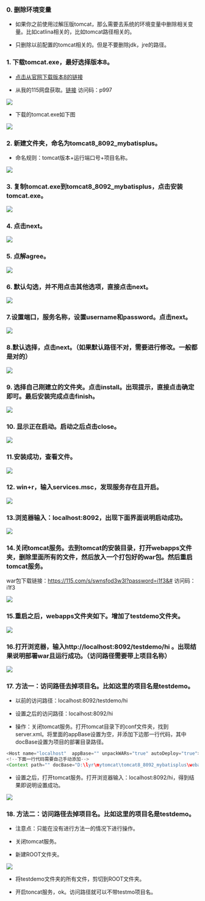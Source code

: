 ### 0. 删除环境变量

- 如果你之前使用过解压版tomcat，那么需要去系统的环境变量中删除相关变量。比如catlina相关的，比如tomcat路径相关的。

- 只删除以前配置的tomcat相关的。但是不要删除jdk，jre的路径。

### 1. 下载tomcat.exe，最好选择版本8。

- [点击从官网下载版本8的链接](https://tomcat.apache.org/download-80.cgi)

- 从我的115网盘获取。[链接](https://115.com/s/swnsfbu3w3l?password=p997&#) 访问码：p997

![](https://github.com/liangyurong/imageHouse/blob/master/tomcat/1.png)

- 下载的tomcat.exe如下图

![](https://github.com/liangyurong/imageHouse/blob/master/tomcat/2.png)

### 2. 新建文件夹，命名为tomcat8_8092_mybatisplus。

- 命名规则：tomcat版本+运行端口号+项目名称。

![](https://github.com/liangyurong/imageHouse/blob/master/tomcat/3.png)

### 3. 复制tomcat.exe到tomcat8_8092_mybatisplus，点击安装tomcat.exe。

![](https://github.com/liangyurong/imageHouse/blob/master/tomcat/4.png)

### 4. 点击next。

![](https://github.com/liangyurong/imageHouse/blob/master/tomcat/5.png)

### 5. 点解agree。

![](https://github.com/liangyurong/imageHouse/blob/master/tomcat/6.png)

### 6. 默认勾选，并不用点击其他选项，直接点击next。

![](https://github.com/liangyurong/imageHouse/blob/master/tomcat/7.png)

### 7.设置端口，服务名称，设置username和password。点击next。

![](https://github.com/liangyurong/imageHouse/blob/master/tomcat/8.png)

### 8.默认选择，点击next。（如果默认路径不对，需要进行修改。一般都是对的）

![](https://github.com/liangyurong/imageHouse/blob/master/tomcat/9.png)

### 9. 选择自己刚建立的文件夹。点击install。出现提示，直接点击确定即可。最后安装完成点击finish。

![](https://github.com/liangyurong/imageHouse/blob/master/tomcat/10.png)

### 10. 显示正在启动。启动之后点击close。

![](https://github.com/liangyurong/imageHouse/blob/master/tomcat/11.png)

### 11.安装成功，查看文件。

![](https://github.com/liangyurong/imageHouse/blob/master/tomcat/12.png)

### 12. win+r，输入services.msc，发现服务存在且开启。

![](https://github.com/liangyurong/imageHouse/blob/master/tomcat/13.png)

### 13.浏览器输入：localhost:8092，出现下面界面说明启动成功。

![](https://github.com/liangyurong/imageHouse/blob/master/tomcat/14.png)

### 14.关闭tomcat服务。去到tomcat的安装目录，打开webapps文件夹，删除里面所有的文件，然后放入一个打包好的war包。然后重启tomcat服务。

war包下载链接：https://115.com/s/swnsfod3w3l?password=i1f3&#   访问码：i1f3

![](https://github.com/liangyurong/imageHouse/blob/master/tomcat/15.png)

### 15.重启之后，webapps文件夹如下。增加了testdemo文件夹。

![](https://github.com/liangyurong/imageHouse/blob/master/tomcat/16.png)

### 16.打开浏览器，输入http://localhost:8092/testdemo/hi 。出现结果说明部署war且运行成功。（访问路径需要带上项目名称）

![](https://github.com/liangyurong/imageHouse/blob/master/tomcat/17.png)

### 17.  方法一：访问路径去掉项目名。比如这里的项目名是testdemo。

- 以前的访问路径：localhost:8092/testdemo/hi

- 设置之后的访问路径：localhost:8092/hi

- 操作：关闭tomcat服务。打开tomcat目录下的conf文件夹，找到server.xml。将里面的appBase设置为空，并添加下边那一行代码，其中docBase设置为项目的部署目录路径。

```java
<Host name="localhost"  appBase="" unpackWARs="true" autoDeploy="true">
<!--下面一行代码需要自己手动添加-->
<Context path="" docBase="D:\lyr\mytomcat\tomcat8_8092_mybatisplus\webapps\testdemo" debug="0" reloadable="true" crossContext="true"/>
```
- 设置之后，打开tomcat服务。打开浏览器输入：localhost:8092/hi，得到结果即说明设置成功。

![](https://github.com/liangyurong/imageHouse/blob/master/tomcat/18.png)

### 18. 方法二：访问路径去掉项目名。比如这里的项目名是testdemo。

- 注意点：只能在没有进行方法一的情况下进行操作。

- 关闭tomcat服务。

- 新建ROOT文件夹。

![](https://github.com/liangyurong/imageHouse/blob/master/tomcat/19.png)

- 将testdemo文件夹的所有文件，剪切到ROOT文件夹。

- 开启toncat服务，ok。访问路径就可以不带testmo项目名。
